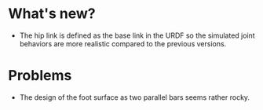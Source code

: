 # **What's new?**
- The hip link is defined as the base link in the URDF so the simulated joint behaviors are more realistic compared to the previous versions.
# **Problems**
- The design of the foot surface as two parallel bars seems rather rocky.
